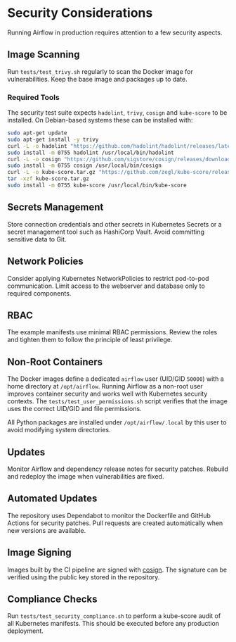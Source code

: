 # Security Considerations

Running Airflow in production requires attention to a few security aspects.

## Image Scanning
Run `tests/test_trivy.sh` regularly to scan the Docker image for vulnerabilities. Keep the base image and packages up to date.

### Required Tools

The security test suite expects `hadolint`, `trivy`, `cosign` and `kube-score` to be installed. On Debian-based systems these can be installed with:

```bash
sudo apt-get update
sudo apt-get install -y trivy
curl -L -o hadolint "https://github.com/hadolint/hadolint/releases/latest/download/hadolint-Linux-x86_64"
sudo install -m 0755 hadolint /usr/local/bin/hadolint
curl -L -o cosign "https://github.com/sigstore/cosign/releases/download/v2.2.3/cosign-linux-amd64"
sudo install -m 0755 cosign /usr/local/bin/cosign
curl -L -o kube-score.tar.gz "https://github.com/zegl/kube-score/releases/download/v1.17.0/kube-score_1.17.0_linux_amd64.tar.gz"
tar -xzf kube-score.tar.gz
sudo install -m 0755 kube-score /usr/local/bin/kube-score
```

## Secrets Management
Store connection credentials and other secrets in Kubernetes Secrets or a secret management tool such as HashiCorp Vault. Avoid committing sensitive data to Git.

## Network Policies
Consider applying Kubernetes NetworkPolicies to restrict pod-to-pod communication. Limit access to the webserver and database only to required components.

## RBAC
The example manifests use minimal RBAC permissions. Review the roles and tighten them to follow the principle of least privilege.

## Non-Root Containers
The Docker images define a dedicated `airflow` user (UID/GID `50000`) with a home
directory at `/opt/airflow`. Running Airflow as a non-root user improves
container security and works well with Kubernetes security contexts. The
`tests/test_user_permissions.sh` script verifies that the image uses the correct
UID/GID and file permissions.

All Python packages are installed under `/opt/airflow/.local` by this user to
avoid modifying system directories.


## Updates
Monitor Airflow and dependency release notes for security patches. Rebuild and redeploy the image when vulnerabilities are fixed.

## Automated Updates
The repository uses Dependabot to monitor the Dockerfile and GitHub Actions for security patches. Pull requests are created automatically when new versions are available.

## Image Signing
Images built by the CI pipeline are signed with [cosign](https://github.com/sigstore/cosign). The signature can be verified using the public key stored in the repository.

## Compliance Checks
Run `tests/test_security_compliance.sh` to perform a kube-score audit of all Kubernetes manifests. This should be executed before any production deployment.
